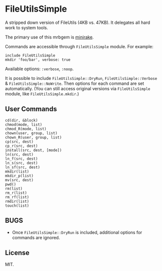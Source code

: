 # FileUtilsSimple

A stripped down version of FileUtils (4KB vs. 47KB). It delegates all
hard work to system tools.

The primary use of this mrbgem is
[minirake](https://github.com/gromnitsky/minirake).

Commands are accessible through `FileUtilsSimple` module. For example:

	include FileUtilsSimple
	mkdir 'foo/bar', verbose: true

Available options: `:verbose`, `:noop`.

It is possible to include `FileUtilsSimple::DryRun`,
`FileUtilsSimple::Verbose` & `FileUtilsSimple::NoWrite`. Then options
for each command are set automatically. (You can still access original
versions via `FileUtilsSimple` module, like `FileUtilsSimple.mkdir`.)

## User Commands

```
cd(dir, &block)
chmod(mode, list)
chmod_R(mode, list)
chown(user, group, list)
chown_R(user, group, list)
cp(src, dest)
cp_r(src, dest)
install(src, dest, [mode])
ln(src, dest)
ln_f(src, dest)
ln_s(src, dest)
ln_sf(src, dest)
mkdir(list)
mkdir_p(list)
mv(src, dest)
pwd()
rm(list)
rm_r(list)
rm_rf(list)
rmdir(list)
touch(list)

```

## BUGS

* Once `FileUtilsSimple::DryRun` is included, additional options for
  commands are ignored.

## License

MIT.

